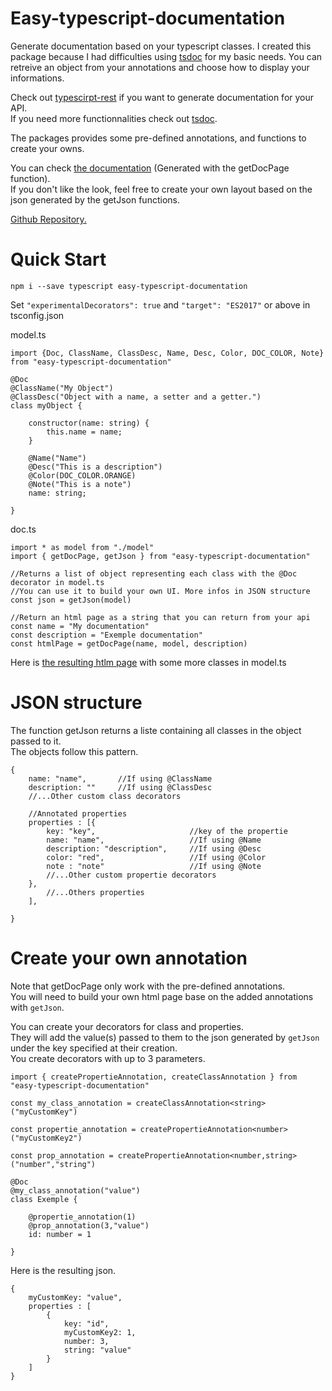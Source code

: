 # Easy-typescript-documentation

Generate documentation based on your typescript classes.
I created this package because I had difficulties using [tsdoc](https://github.com/microsoft/tsdoc) for my basic needs.
You can retreive an object from your annotations and choose how to display your informations.

Check out [typescirpt-rest](https://www.npmjs.com/package/typescript-rest) if you want to generate documentation for your API.  
If you need more functionnalities check out [tsdoc](https://github.com/microsoft/tsdoc).

The packages provides some pre-defined annotations, and functions to create your owns.

You can check [the documentation](https://easy-typescript-documentation.web.app/) (Generated with the getDocPage function).  
If you don't like the look, feel free to create your own layout based on the json generated by the getJson functions.

[Github Repository.](https://github.com/Lblenner/easy-typescript-documentation)


# Quick Start

    npm i --save typescript easy-typescript-documentation

Set ```"experimentalDecorators": true``` 
and  ``` "target": "ES2017" ``` or above in tsconfig.json

model.ts

    import {Doc, ClassName, ClassDesc, Name, Desc, Color, DOC_COLOR, Note} from "easy-typescript-documentation"

    @Doc
    @ClassName("My Object")
    @ClassDesc("Object with a name, a setter and a getter.")
    class myObject {

        constructor(name: string) {
            this.name = name;
        }

        @Name("Name")
        @Desc("This is a description")
        @Color(DOC_COLOR.ORANGE)
        @Note("This is a note")
        name: string;

    }

doc.ts

    import * as model from "./model"
    import { getDocPage, getJson } from "easy-typescript-documentation"

    //Returns a list of object representing each class with the @Doc decorator in model.ts
    //You can use it to build your own UI. More infos in JSON structure
    const json = getJson(model)

    //Return an html page as a string that you can return from your api
    const name = "My documentation"
    const description = "Exemple documentation"
    const htmlPage = getDocPage(name, model, description)

Here is [the resulting htlm page](https://easy-typescript-documentation.web.app/) with some more classes in model.ts

# JSON structure

The function getJson returns a liste containing all classes in the object passed to it.  
The objects follow this pattern.

    {
        name: "name",       //If using @ClassName
        description: ""     //If using @ClassDesc
        //...Other custom class decorators

        //Annotated properties
        properties : [{
            key: "key",                     //key of the propertie
            name: "name",                   //If using @Name
            description: "description",     //If using @Desc
            color: "red",                   //If using @Color
            note : "note"                   //If using @Note
            //...Other custom propertie decorators
        },
            //...Others properties
        ],

    }

# Create your own annotation

Note that getDocPage only work with the pre-defined annotations.  
You will need to build your own html page base on the added annotations with ```getJson```.

You can create your decorators for class and properties.  
They will add the value(s) passed to them to the json generated by ```getJson``` under the key specified at their creation.  
You create decorators with up to 3 parameters.

    import { createPropertieAnnotation, createClassAnnotation } from "easy-typescript-documentation"

    const my_class_annotation = createClassAnnotation<string>("myCustomKey")

    const propertie_annotation = createPropertieAnnotation<number>("myCustomKey2")

    const prop_annotation = createPropertieAnnotation<number,string>("number","string")

    @Doc
    @my_class_annotation("value")
    class Exemple {

        @propertie_annotation(1)
        @prop_annotation(3,"value")
        id: number = 1
        
    }


Here is the resulting json.

    {
        myCustomKey: "value",
        properties : [
            {
                key: "id",
                myCustomKey2: 1,
                number: 3,
                string: "value"
            }
        ]
    }
